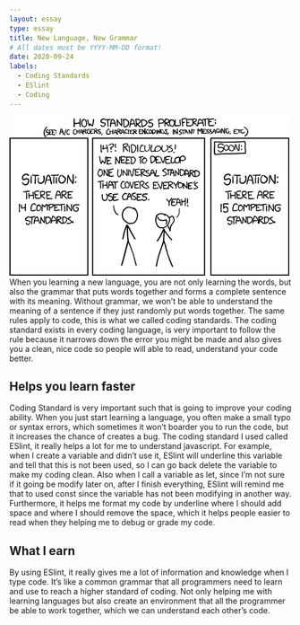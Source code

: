 ```yaml
---
layout: essay
type: essay
title: New Language, New Grammar
# All dates must be YYYY-MM-DD format!
date: 2020-09-24
labels:
  - Coding Standards
  - ESlint
  - Coding
---
```


<img class="ui fluid image" src="../images/CS.png">
When you learning a new language, you are not only learning the words, but also the grammar that puts words together and forms a complete sentence with its meaning. Without grammar, we won’t be able to understand the meaning of a sentence if they just randomly put words together. The same rules apply to code, this is what we called coding standards. The coding standard exists in every coding language, is very important to follow the rule because it narrows down the error you might be made and also gives you a clean, nice code so people will able to read, understand your code better.

## Helps you learn faster
Coding Standard is very important such that is going to improve your coding ability. When you just start learning a language, you often make a small typo or syntax errors, which sometimes it won’t boarder you to run the code, but it increases the chance of creates a bug. The coding standard I used called ESlint, it really helps a lot for me to understand javascript. For example, when I create a variable and didn’t use it, ESlint will underline this variable and tell that this is not been used, so I can go back delete the variable to make my coding clean. Also when I call a variable as let, since I’m not sure if it going be modify later on, after I finish everything, ESlint will remind me that to used const since the variable has not been modifying in another way. Furthermore, it helps me format my code by underline where I should add space and where I should remove the space, which it helps people easier to read when they helping me to debug or grade my code.

## What I earn
By using ESlint, it really gives me a lot of information and knowledge when I type code. It’s like a common grammar that all programmers need to learn and use to reach a higher standard of coding. Not only helping me with learning languages but also create an environment that all the programmer be able to work together, which we can understand each other’s code.


